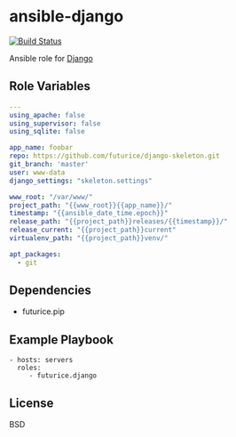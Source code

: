 ansible-django
==============
[![Build Status](https://travis-ci.org/futurice/ansible-django.svg?branch=master)](https://travis-ci.org/futurice/ansible-django)

Ansible role for [Django](https://www.djangoproject.com/)


Role Variables
--------------
```yaml
---
using_apache: false
using_supervisor: false
using_sqlite: false

app_name: foobar
repo: https://github.com/futurice/django-skeleton.git
git_branch: 'master'
user: www-data
django_settings: "skeleton.settings"

www_root: "/var/www/"
project_path: "{{www_root}}{{app_name}}/"
timestamp: "{{ansible_date_time.epoch}}"
release_path: "{{project_path}}releases/{{timestamp}}/"
release_current: "{{project_path}}current"
virtualenv_path: "{{project_path}}venv/"

apt_packages:
  - git

```


Dependencies
------------
 * futurice.pip


Example Playbook
----------------

    - hosts: servers
      roles:
         - futurice.django

License
-------

BSD

